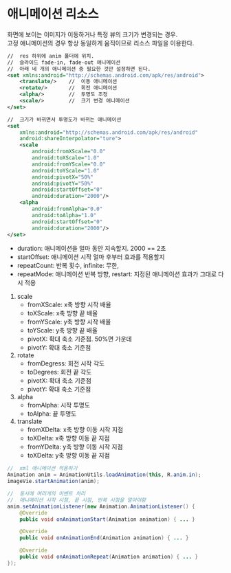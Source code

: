 # 애니메이션 리소스
화면에 보이는 이미지가 이동하거나 특정 뷰의 크기가 변경되는 경우.   
고정 애니메이션의 경우 항상 동일하게 움직이므로 리소스 파일을 이용한다.

```xml
//  res 하위에 anim 폴더에 위치.   
//  슬라이드 fade-in, fade-out 애니메이션
//  아래 네 개의 애니메이션 중 필요한 것만 설정하면 된다.
<set xmlns:android="http://schemas.android.com/apk/res/android">
    <translate/>    //  이동 애니메이션
    <rotate/>       //  회전 애니메이션
    <alpha/>        //  투명도 조정
    <scale/>        //  크기 변경 애니메이션
</set>

//  크기가 바뀌면서 투명도가 바뀌는 애니메이션
<set
    xmlns:android="http://schemas.android.com/apk/res/android"
    android:shareInterpolator="ture">
    <scale
        android:fromXScale="0.0"
        android:toXScale="1.0"
        android:fromYScale="0.0"
        android:toYScale="1.0"
        android:pivotX="50%"
        android:pivotY="50%"
        android:startOffset="0"
        android:duration="2000"/>
    <alpha
        android:fromAlpha="0.0"
        android:toAlpha="1.0"
        android:startOffset="0"
        android:duration="2000"/>
</set>
```
- duration: 애니메이션을 얼마 동안 지속할지. 2000 == 2초
- startOffset: 애니메이션 시작 얼마 후부터 효과를 적용할지 
- repeatCount: 반복 횟수, infinite: 무한, 
- repeatMode: 애니메이션 반복 방향, restart: 지정된 애니메이션 효과가 그대로 다시 적용


1. scale
    - fromXScale: x축 방향 시작 배율
    - toXScale: x축 방향 끝 배율
    - fromYScale: y축 방향 시작 배율
    - toYScale: y축 방향 끝 배율
    - pivotX: 확대 축소 기준점. 50%면 가운데
    - pivotY: 확대 축소 기준점
2. rotate
    - fromDegress: 회전 시작 각도
    - toDegrees: 회전 끝 각도
    - pivotX: 확대 축소 기준점
    - pivotY: 확대 축소 기준점
3. alpha
    - fromAlpha: 시작 투명도
    - toAlpha: 끝 투명도
4. translate
    - fromXDelta: x축 방향 이동 시작 지점
    - toXDelta: x축 방향 이동 끝 지점
    - fromYDelta: y축 방향 이동 시작 지점
    - toXDelta: y축 방향 이동 끝 지점

```java
//  xml 애니메이션 적용하기
Animation anim = AnimationUtils.loadAnimation(this, R.anim.in);
imageVie.startAnimation(anim);

//  동시에 여러개의 이벤트 처리
//  애니메이션 시작 시점, 끝 시점, 반복 시점을 알아야함
anim.setAnimationListener(new Animation.AnimationListener() {
    @Override
    public void onAnimationStart(Animation animation) { ... }

    @Override
    public void onAnimationEnd(Animation animation) { ... } 

    @Override
    public void onAnimationRepeat(Animation animation) { ... }
});
```
